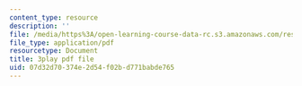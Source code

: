 ```yaml
---
content_type: resource
description: ''
file: /media/https%3A/open-learning-course-data-rc.s3.amazonaws.com/res-15-003-shaping-the-future-of-work-15-662x-spring-2016/07d32d70374e2d54f02bd771babde765_juxuwNK3G-c.pdf
file_type: application/pdf
resourcetype: Document
title: 3play pdf file
uid: 07d32d70-374e-2d54-f02b-d771babde765
---
```

